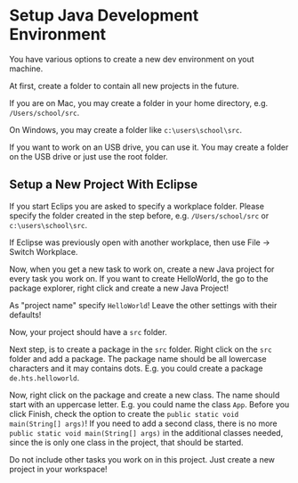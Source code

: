 # Setup Java Development Environment

You have various options to create a new dev environment on yout machine.

At first, create a folder to contain all new projects in the future.

If you are on Mac, you may create a folder in your home directory, e.g. `/Users/school/src`.

On Windows, you may create a folder like `c:\users\school\src`.

If you want to work on an USB drive, you can use it. You may create a folder on the USB drive or just use the root folder.

## Setup a New Project With Eclipse

If you start Eclips you are asked to specify a workplace folder. Please specify the folder created in the step before, e.g. `/Users/school/src` or `c:\users\school\src`.

If Eclipse was previously open with another workplace, then use File -> Switch Workplace.

Now, when you get a new task to work on, create a new Java project for every task you work on. If you want
to create HelloWorld, the go to the package explorer, right click and create a new Java Project!

As "project name" specify `HelloWorld`! Leave the other settings with their defaults!

Now, your project should have a `src` folder.

Next step, is to create a package in the `src` folder. Right click on the `src` folder and add a package.
The package name should be all lowercase characters and it may contains dots. E.g. you could create a package `de.hts.helloworld`.

Now, right click on the package and create a new class. The name should start with an uppercase letter. E.g. you could name the class `App`. Before you click Finish, check the option to create the `public static void main(String[] args)`! If you need to add a second class, there is no more `public static void main(String[] args)` in the additional classes needed, since the is only one class in the project, that should be started.

Do not include other tasks you work on in this project. Just create a new project in your workspace!











